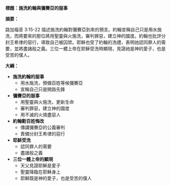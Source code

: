 **標題：施洗約翰與彌賽亞的服事**

**摘要：**

路加福音 3:15-22 描述施洗約翰對彌賽亞到來的預言。約翰宣稱自己只是用水施洗，而將要來的那位將用聖靈與火施洗，審判罪惡，建立神的國度。約翰也批評分封王希律的惡行，導致自己被囚禁。耶穌也受了約翰的洗禮，表明祂認同罪人的需要，並將盡諸般之義。三位一體上帝在耶穌受洗時顯現，見證祂是神的愛子，也是受苦的僕人。

**大綱：**

* **施洗約翰的服事**
    * 用水施洗，預備百姓等候彌賽亞
    * 宣稱自己只是開路先鋒
* **彌賽亞的服事**
    * 用聖靈與火施洗，更新生命
    * 審判罪惡，建立神的國度
    * 用不滅的火燒盡惡人
* **約翰勸百姓悔改**
    * 傳講彌賽亞的公義審判
    * 責備分封王希律的惡行
* **耶穌受洗**
    * 認同罪人的需要
    * 盡諸般之義
* **三位一體上帝的顯現**
    * 天父見證耶穌是愛子
    * 聖靈降臨在耶穌身上
    * 耶穌既是神的愛子，也是受苦的僕人